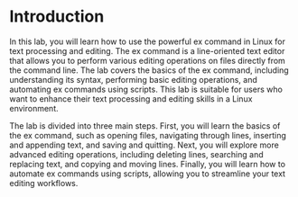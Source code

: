 # Introduction

In this lab, you will learn how to use the powerful ex command in Linux for text processing and editing. The ex command is a line-oriented text editor that allows you to perform various editing operations on files directly from the command line. The lab covers the basics of the ex command, including understanding its syntax, performing basic editing operations, and automating ex commands using scripts. This lab is suitable for users who want to enhance their text processing and editing skills in a Linux environment.

The lab is divided into three main steps. First, you will learn the basics of the ex command, such as opening files, navigating through lines, inserting and appending text, and saving and quitting. Next, you will explore more advanced editing operations, including deleting lines, searching and replacing text, and copying and moving lines. Finally, you will learn how to automate ex commands using scripts, allowing you to streamline your text editing workflows.
